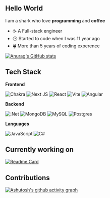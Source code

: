 ## Hello World
I am a shark who love **programming** and **coffee**

- ☕️ A Full-stack engineer
- 🕑 Started to code when I was 11 year ago
- 🍀 More than 5 years of coding experence

[![Anurag's GitHub stats](https://github-readme-stats.vercel.app/api?username=SonMooSans&count_private=true&theme=tokyonight)](https://github.com/anuraghazra/github-readme-stats)

## Tech Stack
**Frontend**

![Chakra](https://img.shields.io/badge/chakra-%234ED1C5.svg?style=for-the-badge&logo=chakraui&logoColor=white)
![Next JS](https://img.shields.io/badge/Next-black?style=for-the-badge&logo=next.js&logoColor=white)
![React](https://img.shields.io/badge/react-%2320232a.svg?style=for-the-badge&logo=react&logoColor=%2361DAFB)
![Vite](https://img.shields.io/badge/vite-%23646CFF.svg?style=for-the-badge&logo=vite&logoColor=white)
![Angular](https://img.shields.io/badge/angular-%23DD0031.svg?style=for-the-badge&logo=angular&logoColor=white)

**Backend**

![.Net](https://img.shields.io/badge/.NET-5C2D91?style=for-the-badge&logo=.net&logoColor=white)
![MongoDB](https://img.shields.io/badge/MongoDB-%234ea94b.svg?style=for-the-badge&logo=mongodb&logoColor=white)
![MySQL](https://img.shields.io/badge/mysql-%2300f.svg?style=for-the-badge&logo=mysql&logoColor=white)
![Postgres](https://img.shields.io/badge/postgres-%23316192.svg?style=for-the-badge&logo=postgresql&logoColor=white)

**Languages**

![JavaScript](https://img.shields.io/badge/javascript-%23323330.svg?style=for-the-badge&logo=javascript&logoColor=%23F7DF1E)
![C#](https://img.shields.io/badge/c%23-%23239120.svg?style=for-the-badge&logo=c-sharp&logoColor=white)

## Currently working on
[![Readme Card](https://github-readme-stats.vercel.app/api/pin/?username=SonMooSans&repo=omagize)](https://github.com/anuraghazra/github-readme-stats)

## Contributions
[![Ashutosh's github activity graph](https://activity-graph.herokuapp.com/graph?username=SonMooSans&theme=dracula)](https://github.com/ashutosh00710/github-readme-activity-graph)
